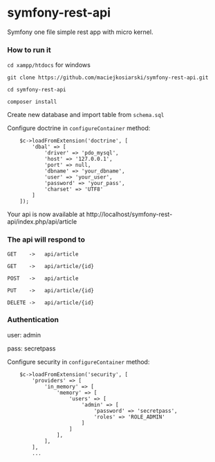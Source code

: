 # symfony-rest-api
Symfony one file simple rest app with micro kernel.

### How to run it

`cd xampp/htdocs` for windows

`git clone https://github.com/maciejkosiarski/symfony-rest-api.git`

`cd symfony-rest-api`

`composer install`

Create new database and import table from `schema.sql`

Configure doctrine in `configureContainer` method:

        $c->loadFromExtension('doctrine', [
            'dbal' => [
                'driver' => 'pdo_mysql',
                'host' => '127.0.0.1',
                'port' => null,
                'dbname' => 'your_dbname',
                'user' => 'your_user',
                'password' => 'your_pass',
                'charset' => 'UTF8'
            ]
        ]);
        
Your api is now available at http://localhost/symfony-rest-api/index.php/api/article

### The api will respond to

`GET    ->   api/article`

`GET    ->   api/article/{id}`

`POST   ->   api/article`

`PUT    ->   api/article/{id}`

`DELETE ->   api/article/{id}`

### Authentication

user: admin

pass: secretpass

Configure security in `configureContainer` method:

        $c->loadFromExtension('security', [
            'providers' => [
                'in_memory' => [
                    'memory' => [
                        'users' => [
                            'admin' => [
                                'password' => 'secretpass',
                                'roles' => 'ROLE_ADMIN'
                            ]
                        ]
                    ],
                ],
            ],
            ...
